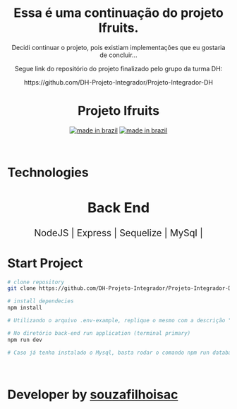 <div align="center">

# Essa é uma continuação do projeto Ifruits.
<p>Decidi continuar o projeto, pois existiam implementações que eu gostaria de concluir...</p>
<p>Segue link do repositório do projeto finalizado pelo grupo da turma DH:</p>
<p>https://github.com/DH-Projeto-Integrador/Projeto-Integrador-DH</p>

# Projeto Ifruits

[![made in brazil](https://img.shields.io/badge/state%20-bulding-009.svg?style=for-the-badge)]() [![made in brazil](https://img.shields.io/badge/made%20in-brazil-008751.svg?style=for-the-badge)](https://www.google.com/maps/place/brazil)
</div>

</br>

# Technologies

<div style="font-size: 1.3rem" align="center">

Back End
---
NodeJS |
Express |
Sequelize |
MySql |

</div>

# Start Project

```bash
# clone repository
git clone https://github.com/DH-Projeto-Integrador/Projeto-Integrador-DH.git

# install dependecies
npm install

# Utilizando o arquivo .env-example, replique o mesmo com a descrição ".env" e preencha os dados das suas variáveis locais

# No diretório back-end run application (terminal primary)
npm run dev

# Caso já tenha instalado o Mysql, basta rodar o comando npm run database para criar o banco e as tabelas pela migration
```

</br>

# Developer by [souzafilhoisac](https://github.com/souzafilhoisac)
